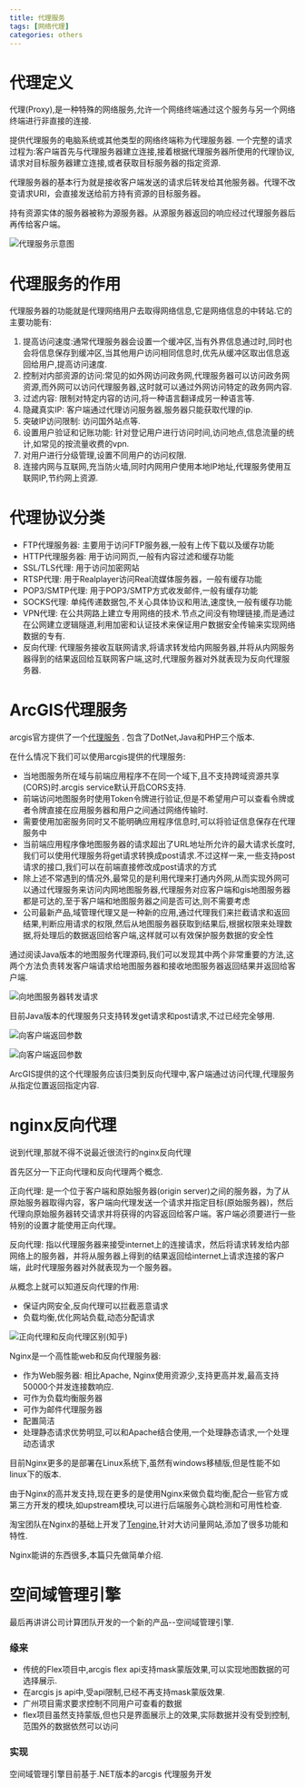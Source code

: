 ```yaml
---
title: 代理服务
tags: [网络代理]
categories: others
---
```


# 代理定义

代理(Proxy),是一种特殊的网络服务,允许一个网络终端通过这个服务与另一个网络终端进行非直接的连接.

<!-- more -->

提供代理服务的电脑系统或其他类型的网络终端称为代理服务器.
一个完整的请求过程为:客户端首先与代理服务器建立连接,接着根据代理服务器所使用的代理协议,请求对目标服务器建立连接,或者获取目标服务器的指定资源.

代理服务器的基本行为就是接收客户端发送的请求后转发给其他服务器。代理不改变请求URI，会直接发送给前方持有资源的目标服务器。

持有资源实体的服务器被称为源服务器。从源服务器返回的响应经过代理服务器后再传给客户端。

![代理服务示意图](./代理服务示意图.jpg)

# 代理服务的作用

代理服务器的功能就是代理网络用户去取得网络信息,它是网络信息的中转站.它的主要功能有:

1. 提高访问速度:通常代理服务器会设置一个缓冲区,当有外界信息通过时,同时也会将信息保存到缓冲区,当其他用户访问相同信息时,优先从缓冲区取出信息返回给用户,提高访问速度.
2. 控制对内部资源的访问:常见的如外网访问政务网,代理服务器可以访问政务网资源,而外网可以访问代理服务器,这时就可以通过外网访问特定的政务网内容.
3. 过滤内容: 限制对特定内容的访问,将一种语言翻译成另一种语言等.
4. 隐藏真实IP: 客户端通过代理访问服务器,服务器只能获取代理的ip.
5. 突破IP访问限制: 访问国外站点等.
6. 设置用户验证和记账功能: 针对登记用户进行访问时间,访问地点,信息流量的统计,如常见的按流量收费的vpn.
7. 对用户进行分级管理,设置不同用户的访问权限.
8. 连接内网与互联网,充当防火墙,同时内网用户使用本地IP地址,代理服务使用互联网IP,节约网上资源.

# 代理协议分类

* FTP代理服务器: 主要用于访问FTP服务器,一般有上传下载以及缓存功能
* HTTP代理服务器: 用于访问网页,一般有内容过滤和缓存功能
* SSL/TLS代理: 用于访问加密网站
* RTSP代理: 用于Realplayer访问Real流媒体服务器，一般有缓存功能
* POP3/SMTP代理: 用于POP3/SMTP方式收发邮件,一般有缓存功能
* SOCKS代理: 单纯传递数据包,不关心具体协议和用法,速度快,一般有缓存功能
* VPN代理: 在公共网路上建立专用网络的技术.节点之间没有物理链接,而是通过在公网建立逻辑隧道,利用加密和认证技术来保证用户数据安全传输来实现网络数据的专有.
* 反向代理: 代理服务接收互联网请求,将请求转发给内网服务器,并将从内网服务器得到的结果返回给互联网客户端,这时,代理服务器对外就表现为反向代理服务器.

# ArcGIS代理服务

arcgis官方提供了一个[代理服务](https://github.com/Esri/resource-proxy) . 包含了DotNet,Java和PHP三个版本.

在什么情况下我们可以使用arcgis提供的代理服务:

* 当地图服务所在域与前端应用程序不在同一个域下,且不支持跨域资源共享(CORS)时.arcgis service默认开启CORS支持.
* 前端访问地图服务时使用Token令牌进行验证,但是不希望用户可以查看令牌或者令牌直接在应用服务器和用户之间通过网络传输时.
* 需要使用加密服务同时又不能明确应用程序信息时,可以将验证信息保存在代理服务中
* 当前端应用程序像地图服务器的请求超出了URL地址所允许的最大请求长度时,我们可以使用代理服务将get请求转换成post请求.不过这样一来,一些支持post请求的接口,我们可以在前端直接修改成post请求的方式
* 除上述不常遇到的情况外,最常见的是利用代理来打通内外网,从而实现外网可以通过代理服务来访问内网地图服务器,代理服务对应客户端和gis地图服务器都是可达的,至于客户端和地图服务器之间是否可达,则不需要考虑
* 公司最新产品,域管理代理又是一种新的应用,通过代理我们来拦截请求和返回结果,判断应用请求的权限,然后从地图服务器获取到结果后,根据权限来处理数据,将处理后的数据返回给客户端,这样就可以有效保护服务数据的安全性

通过阅读Java版本的地图服务代理源码,我们可以发现其中两个非常重要的方法,这两个方法负责转发客户端请求给地图服务器和接收地图服务器返回结果并返回给客户端.

![向地图服务器转发请求](./向地图服务器转发请求.png)

目前Java版本的代理服务只支持转发get请求和post请求,不过已经完全够用.

![向客户端返回参数](./向客户端返回参数1.png)

![向客户端返回参数](./向客户端返回参数2.png)

ArcGIS提供的这个代理服务应该归类到反向代理中,客户端通过访问代理,代理服务从指定位置返回指定内容.

# nginx反向代理

说到代理,那就不得不说最近很流行的nginx反向代理

首先区分一下正向代理和反向代理两个概念.

正向代理:  是一个位于客户端和原始服务器(origin server)之间的服务器，为了从原始服务器取得内容，客户端向代理发送一个请求并指定目标(原始服务器)，然后代理向原始服务器转交请求并将获得的内容返回给客户端。客户端必须要进行一些特别的设置才能使用正向代理。

反向代理:  指以代理服务器来接受internet上的连接请求，然后将请求转发给内部网络上的服务器，并将从服务器上得到的结果返回给internet上请求连接的客户端，此时代理服务器对外就表现为一个服务器。

从概念上就可以知道反向代理的作用:

* 保证内网安全,反向代理可以拦截恶意请求
* 负载均衡,优化网站负载,动态分配请求

![正向代理和反向代理区别(知乎)](./正向代理和反向代理区别-知乎.jpg)

Nginx是一个高性能web和反向代理服务器: 

* 作为Web服务器: 相比Apache, Nginx使用资源少,支持更高并发,最高支持50000个并发连接数响应.
* 可作为负载均衡服务器
* 可作为邮件代理服务器
* 配置简洁
* 处理静态请求优势明显,可以和Apache结合使用,一个处理静态请求,一个处理动态请求

目前Nginx更多的是部署在Linux系统下,虽然有windows移植版,但是性能不如linux下的版本.

由于Nginx的高并发支持,现在更多的是使用Nginx来做负载均衡,配合一些官方或第三方开发的模块,如upstream模块,可以进行后端服务心跳检测和可用性检查.

淘宝团队在Nginx的基础上开发了[Tengine](http://tengine.taobao.org/),针对大访问量网站,添加了很多功能和特性.

Nginx能讲的东西很多,本篇只先做简单介绍.

# 空间域管理引擎

最后再讲讲公司计算团队开发的一个新的产品--空间域管理引擎.

### 缘来

* 传统的Flex项目中,arcgis flex api支持mask蒙版效果,可以实现地图数据的可选择展示.
* 在arcgis js api中,受api限制,已经不再支持mask蒙版效果.
* 广州项目需求要求控制不同用户可查看的数据
* flex项目虽然支持蒙版,但也只是界面展示上的效果,实际数据并没有受到控制,范围外的数据依然可以访问

### 实现

空间域管理引擎目前基于.NET版本的arcgis 代理服务开发